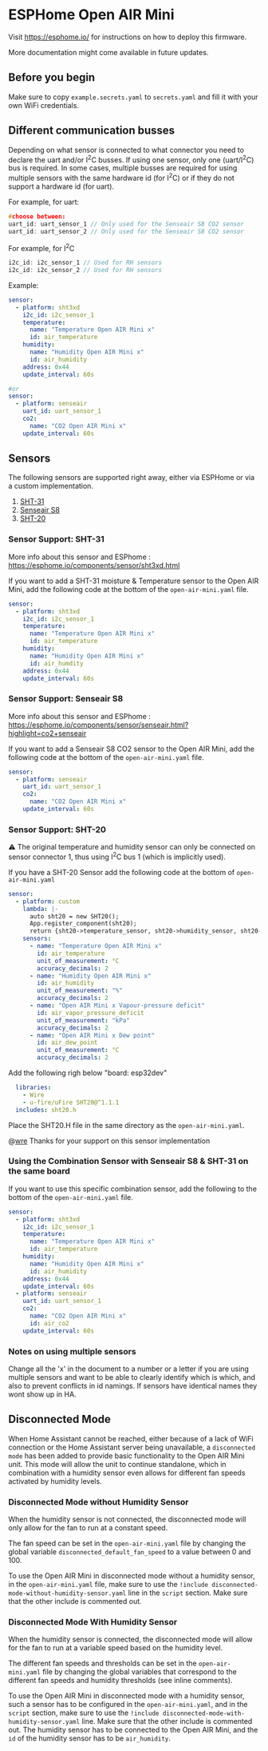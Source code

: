 # ESPHome Open AIR Mini

Visit https://esphome.io/ for instructions on how to deploy this firmware.

More documentation might come available in future updates. 

## Before you begin

Make sure to copy `example.secrets.yaml` to `secrets.yaml` and fill it with your own WiFi credentials.

## Different communication busses
Depending on what sensor is connected to what connector you need to declare the uart and/or I<sup>2</sup>C busses. If using one sensor, only one (uart/I<sup>2</sup>C) bus is required. In some cases, multiple busses are required for using multiple sensors with the same hardware id (for I<sup>2</sup>C) or if they do not support a hardware id (for uart).

For example, for uart:
```C++
#choose between:
uart_id: uart_sensor_1 // Only used for the Senseair S8 CO2 sensor
uart_id: uart_sensor_2 // Only used for the Senseair S8 CO2 sensor
```


For example, for I<sup>2</sup>C
```C++
i2c_id: i2c_sensor_1 // Used for RH sensors
i2c_id: i2c_sensor_2 // Used for RH sensors
```
Example:
```yaml
sensor:
  - platform: sht3xd
    i2c_id: i2c_sensor_1
    temperature:
      name: "Temperature Open AIR Mini x"
      id: air_temperature
    humidity:
      name: "Humidity Open AIR Mini x"
      id: air_humidity
    address: 0x44
    update_interval: 60s

#or
sensor:
  - platform: senseair
    uart_id: uart_sensor_1
    co2:
      name: "CO2 Open AIR Mini x"
    update_interval: 60s
```

## Sensors

The following sensors are supported right away, either via ESPHome or via a custom implementation.

1. [SHT-31](#sensor-support-sht-31)
1. [Senseair S8](#sensor-support-senseair-s8)
1. [SHT-20](#sensor-support-sht-20)

### Sensor Support: SHT-31

More info about this sensor and ESPhome : https://esphome.io/components/sensor/sht3xd.html

If you want to add a SHT-31 moisture & Temperature sensor to the Open AIR Mini, add the following code at the bottom of the `open-air-mini.yaml` file.

```yaml
sensor:
  - platform: sht3xd
    i2c_id: i2c_sensor_1
    temperature:
      name: "Temperature Open AIR Mini x"
      id: air_temperature
    humidity:
      name: "Humidity Open AIR Mini x"
      id: air_humdity
    address: 0x44
    update_interval: 60s
```

### Sensor Support: Senseair S8

More info about this sensor and ESPhome : https://esphome.io/components/sensor/senseair.html?highlight=co2+senseair

If you want to add a Senseair S8 CO2 sensor to the Open AIR Mini, add the following code at the bottom of the `open-air-mini.yaml` file.

```yaml
sensor:
  - platform: senseair
    uart_id: uart_sensor_1
    co2:
      name: "CO2 Open AIR Mini x"
    update_interval: 60s
```

### Sensor Support: SHT-20
⚠️ The original temperature and humidity sensor can only be connected on sensor connector 1, thus using I<sup>2</sup>C bus 1 (which is implicitly used).

If you have a SHT-20 Sensor add the following code at the bottom of `open-air-mini.yaml`

```yaml
sensor:
  - platform: custom
    lambda: |-
      auto sht20 = new SHT20();
      App.register_component(sht20);
      return {sht20->temperature_sensor, sht20->humidity_sensor, sht20->vpd_sensor, sht20->dew_point_sensor};
    sensors:
      - name: "Temperature Open AIR Mini x"
        id: air_temperature
        unit_of_measurement: °C
        accuracy_decimals: 2
      - name: "Humidity Open AIR Mini x"
        id: air_humidity
        unit_of_measurement: "%"
        accuracy_decimals: 2
      - name: "Open AIR Mini x Vapour-pressure deficit"
        id: air_vapor_pressure_deficit
        unit_of_measurement: "kPa"
        accuracy_decimals: 2
      - name: "Open AIR Mini x Dew point"
        id: air_dew_point
        unit_of_measurement: °C
        accuracy_decimals: 2

```

Add the following righ below "board: esp32dev" 
```yaml
  libraries:
    - Wire
    - u-fire/uFire SHT20@^1.1.1
  includes: sht20.h
```

Place the SHT20.H file in the same directory as the `open-air-mini.yaml`.

@[wre](https://github.com/wrenoud) Thanks for your support on this sensor implementation

### Using the Combination Sensor with Senseair S8 & SHT-31 on the same board

If you want to use this specific combination sensor, add the following to the bottom of the `open-air-mini.yaml` file.

```yaml
sensor:
  - platform: sht3xd
    i2c_id: i2c_sensor_1
    temperature:
      name: "Temperature Open AIR Mini x"
      id: air_temperature
    humidity:
      name: "Humidity Open AIR Mini x"
      id: air_humidity
    address: 0x44
    update_interval: 60s
  - platform: senseair
    uart_id: uart_sensor_1
    co2:
      name: "CO2 Open AIR Mini x"
      id: air_co2
    update_interval: 60s
```

###  Notes on using multiple sensors

Change all the 'x' in the document to a number or a letter if you are using multiple sensors and want to be able to clearly identify which is which, and also to prevent conflicts in id namings. If sensors have identical names they wont show up in HA.

## Disconnected Mode

When Home Assistant cannot be reached, either because of a lack of WiFi connection or the Home Assistant server being unavailable, a `disconnected mode` has been added to provide basic functionality to the Open AIR Mini unit. This mode will allow the unit to continue standalone, which in combination with a humidity sensor even allows for different fan speeds activated by humidity levels.

### Disconnected Mode without Humidity Sensor

When the humidity sensor is not connected, the disconnected mode will only allow for the fan to run at a constant speed.

The fan speed can be set in the `open-air-mini.yaml` file by changing the global variable `disconnected_default_fan_speed` to a value between 0 and 100.

To use the Open AIR Mini in disconnected mode without a humidity sensor, in the `open-air-mini.yaml` file, make sure to use the `!include disconnected-mode-without-humidity-sensor.yaml` line in the `script` section. Make sure that the other include is commented out.

### Disconnected Mode With Humidity Sensor

When the humidity sensor is connected, the disconnected mode will allow for the fan to run at a variable speed based on the humidity level.

The different fan speeds and thresholds can be set in the `open-air-mini.yaml` file by changing the global variables that correspond to the different fan speeds and humidity thresholds (see inline comments).

To use the Open AIR Mini in disconnected mode with a humidity sensor, such a sensor has to be configured in the `open-air-mini.yaml`, and in the `script` section, make sure to use the `!include disconnected-mode-with-humidity-sensor.yaml` line. Make sure that the other include is commented out. The humidity sensor has to be connected to the Open AIR Mini, and the `id` of the humidity sensor has to be `air_humidity`.